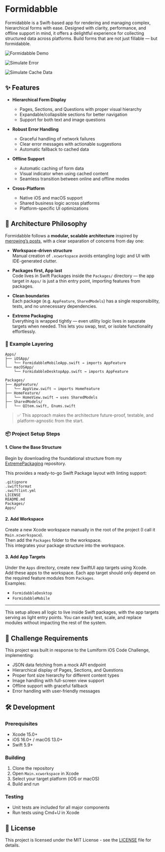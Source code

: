 # Formidabble

Formidabble is a Swift-based app for rendering and managing complex, hierarchical forms with ease. Designed with clarity, performance, and offline support in mind, it offers a delightful experience for collecting structured data across platforms. Build forms that are not just fillable — but formidabble.

![Formidabble Demo](./Assets/FormidabbleDemo.gif)

![Simulate Error](./Assets/Formidabble_Simulate_Error.gif)

![Simulate Cache Data](./Assets/Formidabble_Simulate_CacheData.gif)

## ✨ Features

- **Hierarchical Form Display**
  - Pages, Sections, and Questions with proper visual hierarchy
  - Expandable/collapsible sections for better navigation
  - Support for both text and image questions

- **Robust Error Handling**
  - Graceful handling of network failures
  - Clear error messages with actionable suggestions
  - Automatic fallback to cached data

- **Offline Support**
  - Automatic caching of form data
  - Visual indicator when using cached content
  - Seamless transition between online and offline modes

- **Cross-Platform**
  - Native iOS and macOS support
  - Shared business logic across platforms
  - Platform-specific UI optimizations

## 🧠 Architecture Philosophy

Formidabble follows a **modular, scalable architecture** inspired by [merowing’s posts](https://www.merowing.info/), with a clear separation of concerns from day one:

- **Workspace-driven structure**  
  Manual creation of `.xcworkspace` avoids entangling logic and UI with IDE-generated clutter.

- **Packages first, App last**  
  Code lives in Swift Packages inside the `Packages/` directory — the app target in `Apps/` is just a thin entry point, importing features from packages.

- **Clean boundaries**  
  Each package (e.g. `AppFeature`, `SharedModels`) has a single responsibility, tests, and no unnecessary dependencies.

- **Extreme Packaging**  
  Everything is wrapped tightly — even utility logic lives in separate targets when needed. This lets you swap, test, or isolate functionality effortlessly.

### 🧱 Example Layering

```
Apps/
├── iOSApp/
│	└── FormidabbleMobileApp.swift → imports AppFeature
└── macOSApp/
    └── FormidabbleDesktopApp.swift → imports AppFeature   

Packages/
├── AppFeature/
│   └── AppView.swift → imports HomeFeature
├── HomeFeature/
│   └── HomeView.swift → uses SharedModels
├── SharedModels/
│   └── QItem.swift, Enums.swift
```

> ✅ This approach makes the architecture future-proof, testable, and platform-agnostic from the start.

### 📦 Project Setup Steps

#### 1. Clone the Base Structure

Begin by downloading the foundational structure from my [ExtremePackaging](https://github.com/mihaelamj/ExtremePackaging/tree/stage/01-init-packages) repository.

This provides a ready-to-go Swift Package layout with linting support:

```
.gitignore
.swiftformat
.swiftlint.yml
LICENSE
README.md
Packages/
Apps/
```

#### 2. Add Workspace

Create a new Xcode workspace manually in the root of the project (I call it `Main.xcworkspace`).  
Then add the `Packages` folder to the workspace.  
This integrates your package structure into the workspace.

#### 3. Add App Targets

Under the `Apps` directory, create new SwiftUI app targets using Xcode.  
Add these apps to the workspace. Each app target should only depend on the required feature modules from `Packages`.  
Examples:

- `FormidabbleDesktop`
- `FormidabbleMobile`

---

This setup allows all logic to live inside Swift packages, with the app targets serving as light entry points. You can easily test, scale, and replace modules without impacting the rest of the system.


## 🎯 Challenge Requirements

This project was built in response to the Lumiform iOS Code Challenge, implementing:

- JSON data fetching from a mock API endpoint
- Hierarchical display of Pages, Sections, and Questions
- Proper font size hierarchy for different content types
- Image handling with full-screen view support
- Offline support with graceful fallback
- Error handling with user-friendly messages

## 🛠 Development

### Prerequisites
- Xcode 15.0+
- iOS 16.0+ / macOS 13.0+
- Swift 5.9+

### Building
1. Clone the repository
2. Open `Main.xcworkspace` in Xcode
3. Select your target platform (iOS or macOS)
4. Build and run

### Testing
- Unit tests are included for all major components
- Run tests using Cmd+U in Xcode

## 📝 License

This project is licensed under the MIT License - see the [LICENSE](LICENSE) file for details.
